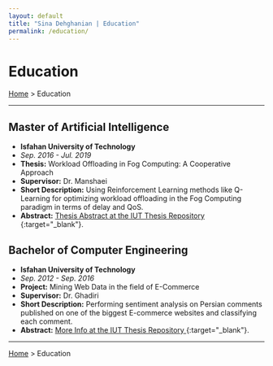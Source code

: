 ```yaml
---
layout: default
title: "Sina Dehghanian | Education"
permalink: /education/
---
```

# Education
[Home](/) > Education

---   

## Master of Artificial Intelligence
- **Isfahan University of Technology**  
- *Sep. 2016 - Jul. 2019*  
- **Thesis:** Workload Offloading in Fog Computing: A Cooperative Approach  
- **Supervisor:** Dr. Manshaei  
- **Short Description:** Using Reinforcement Learning methods like Q-Learning for optimizing workload offloading in the Fog Computing paradigm in terms of delay and QoS.  
- **Abstract:** [Thesis Abstract at the IUT Thesis Repository <i class="fa-solid fa-up-right-from-square" aria-hidden="true"></i>](https://thesis.iut.ac.ir/workload-offloading-fog-computing-cooperative-approachsina-dehghanian-nasrabadi){:target="_blank"}.



## Bachelor of Computer Engineering
- **Isfahan University of Technology**  
- *Sep. 2012 - Sep. 2016*  
- **Project:** Mining Web Data in the field of E-Commerce  
- **Supervisor:** Dr. Ghadiri  
- **Short Description:** Performing sentiment analysis on Persian comments published on one of the biggest E-commerce websites and classifying each comment.  
- **Abstract:** [More Info at the IUT Thesis Repository <i class="fa-solid fa-up-right-from-square" aria-hidden="true"></i>](https://thesis.iut.ac.ir/sina-dehghanian-nasrabadi){:target="_blank"}.


---   

[Home](/) > Education